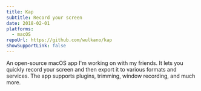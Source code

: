 ```yaml
---
title: Kap
subtitle: Record your screen
date: 2018-02-01
platforms:
  - macOS
repoUrl: https://github.com/wulkano/kap
showSupportLink: false
---
```


An open-source macOS app I'm working on with my friends. It lets you quickly record your screen and then export it to various formats and services. The app supports plugins, trimming, window recording, and much more.

